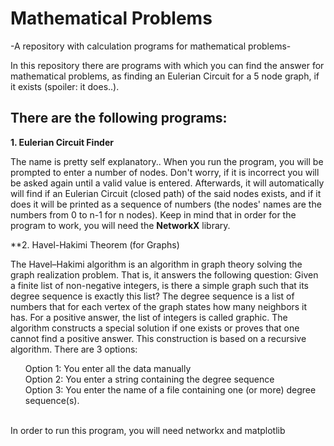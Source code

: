 # Mathematical Problems
-A repository with calculation programs for mathematical problems-

In this repository there are programs with which you can find the answer for mathematical problems, as finding an Eulerian Circuit for a 5 node graph, if it exists (spoiler: it does..).

## There are the following programs:
**1. Eulerian Circuit Finder**

The name is pretty self explanatory.. When you run the program, you will be prompted to enter a number of nodes. Don't worry, if it is incorrect you will be asked again until a valid value is entered. Afterwards, it will automatically will find if an Eulerian Circuit (closed path) of the said nodes exists, and if it does it will be printed as a sequence of numbers (the nodes' names are the numbers from 0 to n-1 for n nodes). Keep in mind that in order for the program to work, you will need the **NetworkX** library.

**2. Havel-Hakimi Theorem (for Graphs)

The Havel–Hakimi algorithm is an algorithm in graph theory solving the graph realization problem. That is, it answers the following question: Given a finite list of non-negative integers, is there a simple graph such that its degree sequence is exactly this list? The degree sequence is a list of numbers that for each vertex of the graph states how many neighbors it has. For a positive answer, the list of integers is called graphic. The algorithm constructs a special solution if one exists or proves that one cannot find a positive answer. This construction is based on a recursive algorithm. There are 3 options:
<ul>Option 1: You enter all the data manually
<br>Option 2: You enter a string containing the degree sequence
<br>Option 3: You enter the name of a file containing one (or more) degree sequence(s).</ul>
<br>In order to run this program, you will need networkx and matplotlib

